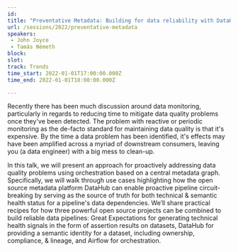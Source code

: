 ```yaml
---
id: 
title: "Preventative Metadata: Building for data reliability with DataHub, Airflow, & Great Expectations"
url: /sessions/2022/preventative-metadata
speakers:
 - John Joyce
 - Tamás Németh
block: 
slot: 
track: Trends
time_start: 2022-01-01T17:00:00.000Z
time_end: 2022-01-01T18:00:00.000Z

---
```


Recently there has been much discussion around data monitoring, particularly in regards to reducing time to mitigate data quality problems once they've been detected. The problem with reactive or periodic monitoring as the de-facto standard for maintaining data quality is that it's expensive. By the time a data problem has been identified, it's effects may have been amplified across a myriad of downstream consumers, leaving you (a data engineer) with a big mess to clean-up. 
 
In this talk, we will present an approach for proactively addressing data quality problems using orchestration based on a central metadata graph. Specifically, we will walk through use cases highlighting how the open source metadata platform DataHub can enable proactive pipeline circuit-breaking by serving as the source of truth for both technical & semantic health status for a pipeline's data dependencies. We’ll share practical recipes for how three powerful open source projects can be combined to build reliable data pipelines: Great Expectations for generating technical health signals in the form of assertion results on datasets, DataHub for providing a semantic identity for a dataset, including ownership, compliance, & lineage, and Airflow for orchestration.